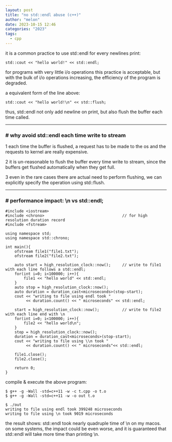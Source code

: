 ```yaml
---
layout: post
title: "no std::endl abuse (c++)"
author: "melon"
date: 2023-10-15 12:46
categories: "2023"
tags:
  - cpp
---
```


it is a common practice to use std::endl for every newlines print:

```text
std::cout << "hello world!" << std::endl;
```

for programs with very little i/o operations this practice is acceptable,
but with the bulk of i/o operations increasing, the efficiency of the program is degraded.

a equivalent form of the line above:

```text
std::cout << "hello world!\n" << std::flush;
```

thus, std::endl not only add newline on print, but also flush the buffer each time called.

<hr>

### # why avoid std::endl each time write to stream
1 each time the buffer is flushed, a request has to be made to the os and the requests
to kernel are really expensive.

2 it is un-reasonable to flush the buffer every time write to stream,
since the buffers get flushed automatically when they get full.

3 even in the rare cases there are actual need to perform flushing,
we can explicitly specify the operation using std::flush.

<hr>

### # performance impact: \n vs std::endl;
```text
#include <iostream>
#include <chrono>                                  // for high resolution duration record
#include <fstream>

using namespace std;
using namespace std::chrono;

int main(){
    ofstream file1("file1.txt");
    ofstream file2("file2.txt");

    auto start = high_resolution_clock::now();     // write to file1 with each line follows a std::endl;
    for(int i=0; i<100000; i++){
        file1 << "hello world" << std::endl;
    }
    auto stop = high_resolution_clock::now();
    auto duration = duration_cast<microseconds>(stop-start);
    cout << "writing to file using endl took "
         << duration.count() << " microseconds" << std::endl;

    start = high_resolution_clock::now();          // write to file2 with each line end with \n
    for(int i=0; i<100000; i++){
        file2 << "hello world\n";
    }
    stop = high_resolution_clock::now();
    duration = duration_cast<microseconds>(stop-start);
    cout << "writing to file using \\n took "
         << duration.count() << " microseconds"<< std::endl;

    file1.close();
    file2.close();

    return 0;
}
```

compile & execute the above program:
```text
$ g++ -g -Wall -std=c++11 -w -c t.cpp -o t.o
$ g++ -g -Wall -std=c++11 -w -o out t.o

$ ./out
writing to file using endl took 399248 microseconds
writing to file using \n took 9019 microseconds
```

the result shows: std::endl took nearly quadruple time of \n on my macos.
on some systems, the impact could be even worse, and it is guaranteed that
std::endl will take more time than printing \n.
